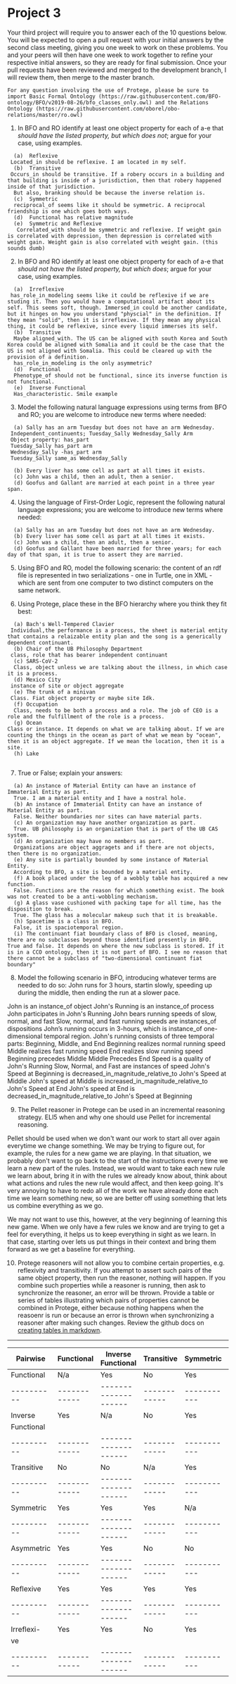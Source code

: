 # Project 3

Your third project will require you to answer each of the 10 questions below.  You will be expected to open a pull request with your initial answers by the second class meeting, giving you one week to work on these problems. You and your peers will then have one week to work together to refine your respective initial answers, so they are ready for final submission. Once your pull requests have been reviewed and merged to the development branch, I will review them, then merge to the master branch. 

```
For any question involving the use of Protege, please be sure to import Basic Formal Ontology (https://raw.githubusercontent.com/BFO-ontology/BFO/v2019-08-26/bfo_classes_only.owl) and the Relations Ontology (https://raw.githubusercontent.com/oborel/obo-relations/master/ro.owl)
```

1. In BFO and RO identify at least one object property for each of a-e that _should have the listed property, but which does not_; argue for your case, using examples. 
```
  (a)  Reflexive
 Located_in should be reflexive. I am located in my self.
  (b)  Transitive 
 Occurs_in should be transitive. If a robery occurs in a building and that building is inside of a jurisdiction, then that robery happened inside of that jurisdiction.
  But also, branking should be because the inverse relation is. 
  (c)  Symmetric
  reciprocal_of seems like it should be symmetric. A reciprocal friendship is one which goes both ways. 
  (d)  Functional has relative magnitude 
  (e)  Symmetric and Reflexive
   Correlated_with should be symmetric and reflexive. If weight gain is correlated with depression, then depression is correlated with weight gain. Weight gain is also correlated with weight gain. (this sounds dumb) 
```

2. In BFO and RO identify at least one object property for each of a-e that _should not have the listed property, but which does_; argue for your case, using examples. 
```
  (a)  Irreflexive
 has_role_in_modeling seems like it could be reflexive if we are studing it. Then you would have a computational artifact about its self. This seems soft, though. Immersed_in could be another candidate, but it hinges on how you understand "physcial" in the definition. If they mean "solid", then it is irreflexive. If they mean any physical thing, it could be reflexive, since every liquid immerses its self. 
  (b)  Transitive
  Maybe aligned_with. The US can be aligned with south Korea and South Korea could be aligned with Somalia and it could be the case that the US is not aligned with Somalia. This could be cleared up with the provision of a definition. 
  has_role_in_modeling is the only asymmetric?
  (d)  Functional 
  Phenotype_of should not be functional, since its inverse function is not functional. 
  (e)  Inverse Functional
  Has_characteristic. Smile example
```

3. Model the following natural language expressions using terms from BFO and RO; you are welcome to introduce new terms where needed:  
```
  (a) Sally has an arm Tuesday but does not have an arm Wednesday. 
 Independent_continuents; Tuesday_Sally Wednesday_Sally Arm
 Object property: has_part 
 Tuesday_Sally has_part arm
 Wednesday_Sally -has_part arm
 Tuesday_Sally same_as Wednesday_Sally
  
  (b) Every liver has some cell as part at all times it exists.
  (c) John was a child, then an adult, then a senior. 
  (d) Goofus and Gallant are married at each point in a three year span. 
```

4. Using the language of First-Order Logic, represent the following natural language expressions; you are welcome to introduce new terms where needed: 
```
  (a) Sally has an arm Tuesday but does not have an arm Wednesday. 
  (b) Every liver has some cell as part at all times it exists.
  (c) John was a child, then an adult, then a senior. 
  (d) Goofus and Gallant have been married for three years; for each day of that span, it is true to assert they are married. 
```

5. Using BFO and RO, model the following scenario: the content of an rdf file is represented in two serializations - one in Turtle, one in XML - which are sent from one computer to two distinct computers on the same network.   


6. Using Protege, place these in the BFO hierarchy where you think they fit best:
```
  (a) Bach's Well-Tempered Clavier
 Individual,the performance is a process, the sheet is material entity that contains a relaizable entity plan and the song is a generically dependent continuant. 
  (b) Chair of the UB Philosophy Department
 class, role that has bearer independent continuant 
  (c) SARS-CoV-2
  Class, object unless we are talking about the illness, in which case it is a process. 
  (d) Mexico City
 instance of site or object aggregate 
  (e) The trunk of a minivan
 Class. Fiat object property or maybe site Idk. 
  (f) Occupation
  Class, needs to be both a process and a role. The job of CEO is a role and the fulfillment of the role is a process.
  (g) Ocean
Class or instance. It depends on what we are talking about. If we are counting the things in the ocean as part of what we mean by "ocean", then it is an object aggregate. If we mean the location, then it is a site. 
  (h) Lake 
 
```

7. True or False; explain your answers:
```
  (a) An instance of Material Entity can have an instance of Immaterial Entity as part.
  True. I am a material entity and I have a nostral hole. 
  (b) An instance of Immaterial Entity can have an instance of Material Entity as part.
  False. Neither boundaries nor sites can have material parts. 
  (c) An organization may have another organization as part.
  True. UB philosophy is an organization that is part of the UB CAS system. 
  (d) An organization may have no members as part. 
  Organizations are object aggragets and if there are not objects, then there is no organization. 
  (e) Any site is partially bounded by some instance of Material Entity.
  According to BFO, a site is bounded by a material entity. 
  (f) A book placed under the leg of a wobbly table has acquired a new function. 
  False. Functions are the reason for which something exist. The book was not created to be a anti-wobbling mechanism. 
  (g) A glass vase cushioned with packing tape for all time, has the disposition to break. 
  True. The glass has a molecular makeup such that it is breakable.
  (h) Spacetime is a class in BFO.
  False, it is spaciotemporal region. 
  (i) The continuant fiat boundary class of BFO is closed, meaning, there are no subclasses beyond those identified presently in BFO. 
True and false. It depends on where the new subclass is stored. If it is in a CCO ontology, then it is not part of BFO. I see no reason that there cannot be a subclass of "two-dimensional continuant fiat boundary"
```

8. Model the following scenario in BFO, introducing whatever terms are needed to do so: John runs for 3 hours, startin slowly, speeding up during the middle, then ending the run at a slower pace.  

John is an instance_of object
John's Running is an instance_of process
John participates in John's Running
John bears running speeds of slow, normal, and fast
Slow, normal, and fast running speeds are instances_of dispositions
John’s running occurs in 3-hours, which is instance_of one-dimensional temporal region.
John's running consists of three temporal parts: Beginning, Middle, and End
Beginning realizes normal running speed
Middle realizes fast running speed
End realizes slow running speed
Beginning precedes Middle
Middle Precedes End
Speed is a quality of John's Running
Slow, Normal, and Fast are instances of speed
John's Speed at Beginning is decreased_in_magnitude_relative_to John's Speed at Middle
John's speed at Middle is increased_in_magnitude_relative_to John's Speed at End
John's speed at End is decreased_in_magnitude_relative_to John's Speed at Beginning



9. The Pellet reasoner in Protege can be used in an incremental reasoning strategy. ELI5 when and why one should use Pellet for incremental reasoning.

Pellet should be used when we don't want our work to start all over again everytime we change something. We may be trying to figure out, for example, the rules for a new game we are playing. In that situation, we probably don't want to go back to the start of the instructions every time we learn a new part of the rules. Instead, we would want to take each new rule we learn about, bring it in with the rules we already know about, think about what actions and rules the new rule would affect, and then keep going. It's very annoying to have to redo all of the work we have already done each time we learn something new, so we are better off using something that lets us combine everything as we go.

We may not want to use this, however, at the very beginning of learning this new game. When we only have a few rules we know and are trying to get a feel for everything, it helps us to keep everything in sight as we learn. In that case, starting over lets us put things in their context and bring them forward as we get a baseline for everything.

10. Protege reasoners will not allow you to combine certain properties, e.g. reflexivity and transitivity. If you attempt to assert such pairs of the same object property, then run the reasoner, nothing will happen. If you combine such properties while a reasoner is running, then ask to synchronize the reasoner, an error will be thrown. Provide a table or series of tables illustrating which pairs of properties cannot be combined in Protege, either because nothing happens when the reasoenr is run or because an error is thrown when synchronizing a reasoner after making such changes. Review the github docs on [creating tables in markdown](https://docs.github.com/en/get-started/writing-on-github/working-with-advanced-formatting/organizing-information-with-tables).
--------------------------------------------------------------------------------------------------------------
|Pairwise  | Functional | Inverse Functional | Transitive | Symmetric | Asymmetric | Reflexive | Irreflexive |
|----------|------------|--------------------|------------|-----------|------------|-----------|-------------|
|Functional| N/a        | Yes                | No         | Yes       | Yes        | Yes       | Yes         |
|----------|------------|--------------------|------------|-----------|------------|-----------|-------------|
|Inverse   | Yes        | N/a                | No         | Yes       | Yes        | Yes       | Yes         |
|Functional|            |                    |            |           |            |           |             |
|----------|------------|--------------------|------------|-----------|------------|-----------|-------------|
|Transitive| No         | No                 | N/a        | Yes       | No         | Yes       | No          |
|----------|------------|--------------------|------------|-----------|------------|-----------|-------------|
|Symmetric | Yes        | Yes                | Yes        | N/a       | No         | Yes       | Yes         |
|----------|------------|--------------------|------------|-----------|------------|-----------|-------------|
|Asymmetric| Yes        | Yes                | No         | No        | N/a        | No        | Yes         |
|----------|------------|--------------------|------------|-----------|------------|-----------|-------------|
|Reflexive | Yes        | Yes                | Yes        | Yes       | No         | N/a       | No          |
|----------|------------|--------------------|------------|-----------|------------|-----------|-------------|
|Irreflexi-| Yes        | Yes                | No         | Yes       | Yes        | No        | N/a         |
|ve        |            |                    |            |           |            |           |             |
|----------|------------|--------------------|------------|-----------|------------|-----------|-------------|
